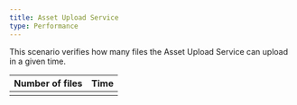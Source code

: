 ```yaml
---
title: Asset Upload Service
type: Performance
---
```


This scenario verifies how many files the Asset Upload Service can upload in a given time.

|Number of files | Time |
|------------------|------|
|  |  |
